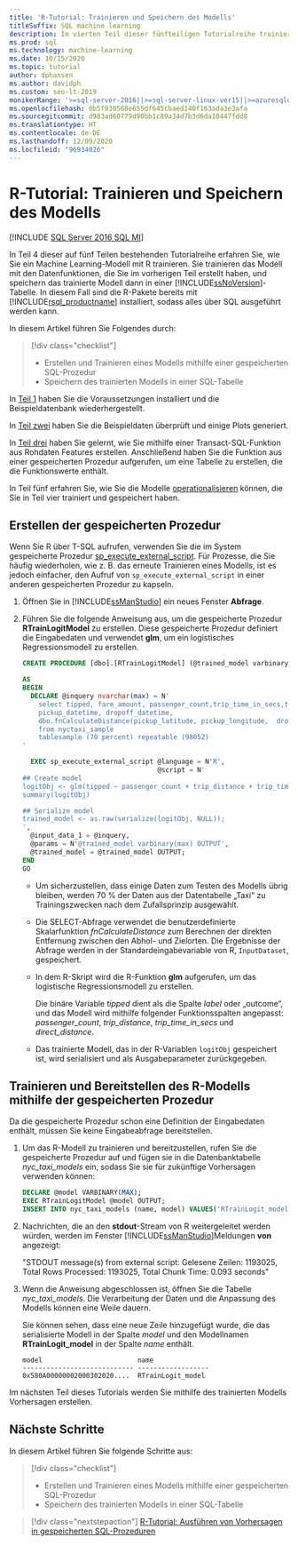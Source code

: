 ```yaml
---
title: 'R-Tutorial: Trainieren und Speichern des Modells'
titleSuffix: SQL machine learning
description: Im vierten Teil dieser fünfteiligen Tutorialreihe trainieren und speichern Sie ein Modell in R mithilfe von Transact-SQL in SQL Server mit SQL Machine Learning.
ms.prod: sql
ms.technology: machine-learning
ms.date: 10/15/2020
ms.topic: tutorial
author: dphansen
ms.author: davidph
ms.custom: seo-lt-2019
monikerRange: '>=sql-server-2016||>=sql-server-linux-ver15||>=azuresqldb-mi-current||=sqlallproducts-allversions'
ms.openlocfilehash: 0b5f930568e655df645cbaed140f163ada3e3afa
ms.sourcegitcommit: d983ad60779d90bb1c89a34d7b3d6da18447fdd8
ms.translationtype: HT
ms.contentlocale: de-DE
ms.lasthandoff: 12/09/2020
ms.locfileid: "96934026"
---
```

# <a name="r-tutorial-train-and-save-model"></a>R-Tutorial: Trainieren und Speichern des Modells
[!INCLUDE [SQL Server 2016 SQL MI](../../includes/applies-to-version/sqlserver2016-asdbmi.md)]

In Teil 4 dieser auf fünf Teilen bestehenden Tutorialreihe erfahren Sie, wie Sie ein Machine Learning-Modell mit R trainieren. Sie trainieren das Modell mit den Datenfunktionen, die Sie im vorherigen Teil erstellt haben, und speichern das trainierte Modell dann in einer [!INCLUDE[ssNoVersion](../../includes/ssnoversion-md.md)]-Tabelle. In diesem Fall sind die R-Pakete bereits mit [!INCLUDE[rsql_productname](../../includes/rsql-productname-md.md)] installiert, sodass alles über SQL ausgeführt werden kann.

In diesem Artikel führen Sie Folgendes durch:

> [!div class="checklist"]
> + Erstellen und Trainieren eines Modells mithilfe einer gespeicherten SQL-Prozedur
> + Speichern des trainierten Modells in einer SQL-Tabelle

In [Teil 1](r-taxi-classification-introduction.md) haben Sie die Voraussetzungen installiert und die Beispieldatenbank wiederhergestellt.

In [Teil zwei](r-taxi-classification-explore-data.md) haben Sie die Beispieldaten überprüft und einige Plots generiert.

In [Teil drei](r-taxi-classification-create-features.md) haben Sie gelernt, wie Sie mithilfe einer Transact-SQL-Funktion aus Rohdaten Features erstellen. Anschließend haben Sie die Funktion aus einer gespeicherten Prozedur aufgerufen, um eine Tabelle zu erstellen, die die Funktionswerte enthält.

In Teil fünf erfahren Sie, wie Sie die Modelle [operationalisieren](r-taxi-classification-deploy-model.md) können, die Sie in Teil vier trainiert und gespeichert haben.

## <a name="create-the-stored-procedure"></a>Erstellen der gespeicherten Prozedur

Wenn Sie R über T-SQL aufrufen, verwenden Sie die im System gespeicherte Prozedur [sp_execute_external_script](../../relational-databases/system-stored-procedures/sp-execute-external-script-transact-sql.md). Für Prozesse, die Sie häufig wiederholen, wie z. B. das erneute Trainieren eines Modells, ist es jedoch einfacher, den Aufruf von `sp_execute_external_script` in einer anderen gespeicherten Prozedur zu kapseln.

1. Öffnen Sie in [!INCLUDE[ssManStudio](../../includes/ssmanstudio-md.md)] ein neues Fenster **Abfrage**.

2. Führen Sie die folgende Anweisung aus, um die gespeicherte Prozedur **RTrainLogitModel** zu erstellen. Diese gespeicherte Prozedur definiert die Eingabedaten und verwendet **glm**, um ein logistisches Regressionsmodell zu erstellen.

   ```sql
   CREATE PROCEDURE [dbo].[RTrainLogitModel] (@trained_model varbinary(max) OUTPUT)
   
   AS
   BEGIN
     DECLARE @inquery nvarchar(max) = N'
       select tipped, fare_amount, passenger_count,trip_time_in_secs,trip_distance,
       pickup_datetime, dropoff_datetime,
       dbo.fnCalculateDistance(pickup_latitude, pickup_longitude,  dropoff_latitude, dropoff_longitude) as direct_distance
       from nyctaxi_sample
       tablesample (70 percent) repeatable (98052)
   '
   
     EXEC sp_execute_external_script @language = N'R',
                                     @script = N'
   ## Create model
   logitObj <- glm(tipped ~ passenger_count + trip_distance + trip_time_in_secs + direct_distance, data = InputDataSet, family = binomial)
   summary(logitObj)
   
   ## Serialize model 
   trained_model <- as.raw(serialize(logitObj, NULL));
   ',
     @input_data_1 = @inquery,
     @params = N'@trained_model varbinary(max) OUTPUT',
     @trained_model = @trained_model OUTPUT; 
   END
   GO
   ```

   + Um sicherzustellen, dass einige Daten zum Testen des Modells übrig bleiben, werden 70 % der Daten aus der Datentabelle „Taxi“ zu Trainingszwecken nach dem Zufallsprinzip ausgewählt.

   + Die SELECT-Abfrage verwendet die benutzerdefinierte Skalarfunktion *fnCalculateDistance* zum Berechnen der direkten Entfernung zwischen den Abhol- und Zielorten. Die Ergebnisse der Abfrage werden in der Standardeingabevariable von R, `InputDataset`, gespeichert.
  
   + In dem R-Skript wird die R-Funktion **glm** aufgerufen, um das logistische Regressionsmodell zu erstellen.
  
     Die binäre Variable _tipped_ dient als die Spalte *label* oder „outcome“, und das Modell wird mithilfe folgender Funktionsspalten angepasst:  _passenger_count_, _trip_distance_, _trip_time_in_secs_ und _direct_distance_.
  
   + Das trainierte Modell, das in der R-Variablen `logitObj` gespeichert ist, wird serialisiert und als Ausgabeparameter zurückgegeben.

## <a name="train-and-deploy-the-r-model-using-the-stored-procedure"></a>Trainieren und Bereitstellen des R-Modells mithilfe der gespeicherten Prozedur

Da die gespeicherte Prozedur schon eine Definition der Eingabedaten enthält, müssen Sie keine Eingabeabfrage bereitstellen.

1. Um das R-Modell zu trainieren und bereitzustellen, rufen Sie die gespeicherte Prozedur auf und fügen sie in die Datenbanktabelle _nyc_taxi_models_ ein, sodass Sie sie für zukünftige Vorhersagen verwenden können:

   ```sql
   DECLARE @model VARBINARY(MAX);
   EXEC RTrainLogitModel @model OUTPUT;
   INSERT INTO nyc_taxi_models (name, model) VALUES('RTrainLogit_model', @model);
   ```

2. Nachrichten, die an den **stdout**-Stream von R weitergeleitet werden würden, werden im Fenster [!INCLUDE[ssManStudio](../../includes/ssmanstudio-md.md)]Meldungen **von** angezeigt: 

   "STDOUT message(s) from external script: Gelesene Zeilen: 1193025, Total Rows Processed: 1193025, Total Chunk Time: 0.093 seconds"

3. Wenn die Anweisung abgeschlossen ist, öffnen Sie die Tabelle *nyc_taxi_models*. Die Verarbeitung der Daten und die Anpassung des Modells können eine Weile dauern.

   Sie können sehen, dass eine neue Zeile hinzugefügt wurde, die das serialisierte Modell in der Spalte _model_ und den Modellnamen **RTrainLogit_model** in der Spalte _name_ enthält.

   ```text
   model                        name
   ---------------------------- ------------------
   0x580A00000002000302020....  RTrainLogit_model
   ```

Im nächsten Teil dieses Tutorials werden Sie mithilfe des trainierten Modells Vorhersagen erstellen.

## <a name="next-steps"></a>Nächste Schritte

In diesem Artikel führen Sie folgende Schritte aus:

> [!div class="checklist"]
> + Erstellen und Trainieren eines Modells mithilfe einer gespeicherten SQL-Prozedur
> + Speichern des trainierten Modells in einer SQL-Tabelle

> [!div class="nextstepaction"]
> [R-Tutorial: Ausführen von Vorhersagen in gespeicherten SQL-Prozeduren](r-taxi-classification-deploy-model.md)

